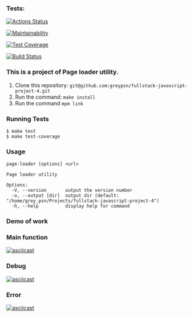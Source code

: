 ### Tests:
[![Actions Status](https://github.com/greypsn/fullstack-javascript-project-4/workflows/hexlet-check/badge.svg)](https://github.com/greypsn/fullstack-javascript-project-4/actions)

[![Maintainability](https://api.codeclimate.com/v1/badges/9767d11ef425111b479d/maintainability)](https://codeclimate.com/github/greypsn/fullstack-javascript-project-4/maintainability)

[![Test Coverage](https://api.codeclimate.com/v1/badges/9767d11ef425111b479d/test_coverage)](https://codeclimate.com/github/greypsn/fullstack-javascript-project-4/test_coverage)

[![Build Status](https://github.com/greypsn/fullstack-javascript-project-4/workflows/main.yml/badge.svg)](https://github.com/greypsn/fullstack-javascript-project-4/actions/workflows/main.yml)

### This is a project of Page loader utility.

1. Clone this repository: `git@github.com:greypsn/fullstack-javascript-project-4.git`
2. Run the command: `make install`
3. Run the command `mpm link`

### Running Tests

```
$ make test
$ make test-coverage
```
### Usage

```
page-loader [options] <url>

Page loader utility

Options:
  -V, --version       output the version number
  -o, --output [dir]  output dir (default: "/home/grey_psn/Projects/fullstack-javascript-project-4")
  -h, --help          display help for command
```

### Demo of work

### Main function

[![asciicast](https://asciinema.org/a/P6aB8kcd9eh1CEYkH5b5dAoqP.svg)](https://asciinema.org/a/P6aB8kcd9eh1CEYkH5b5dAoqP)

### Debug

[![asciicast](https://asciinema.org/a/yAtxwgQs0eNGWXfwe0GYWRWRE.svg)](https://asciinema.org/a/yAtxwgQs0eNGWXfwe0GYWRWRE)

### Error

[![asciicast](https://asciinema.org/a/4VwzR8a1vPpznmufFO78zwPlO.svg)](https://asciinema.org/a/4VwzR8a1vPpznmufFO78zwPlO)
